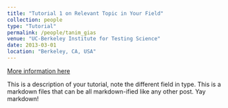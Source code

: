 ```yaml
---
title: "Tutorial 1 on Relevant Topic in Your Field"
collection: people
type: "Tutorial"
permalink: /people/tanim_gias
venue: "UC-Berkeley Institute for Testing Science"
date: 2013-03-01
location: "Berkeley, CA, USA"
---
```


[More information here](http://exampleurl.com)

This is a description of your tutorial, note the different field in type. This is a markdown files that can be all markdown-ified like any other post. Yay markdown!
